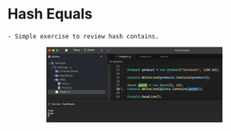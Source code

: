 # Hash Equals

    - Simple exercise to review hash contains.

<p align="center">
  <img src="./screenshots/example1.png" width="350" title="Console">
</p>
